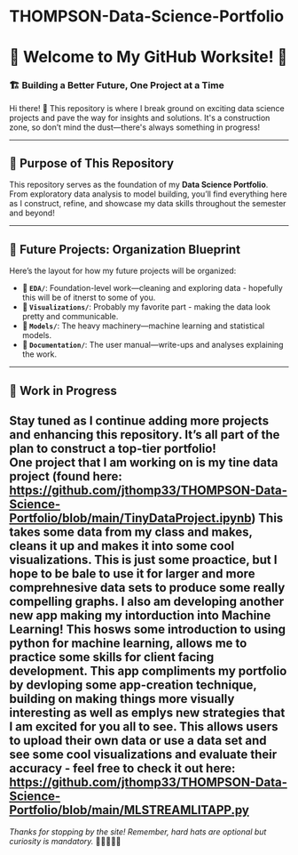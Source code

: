 # THOMPSON-Data-Science-Portfolio
# 🚧 **Welcome to My GitHub Worksite!** 🚧  
### **🏗️ Building a Better Future, One Project at a Time**  
Hi there! 👋 This repository is where I break ground on exciting data science projects and pave the way for insights and solutions. It's a construction zone, so don’t mind the dust—there's always something in progress!  

---

## 🔨 **Purpose of This Repository**  
This repository serves as the foundation of my **Data Science Portfolio**. From exploratory data analysis to model building, you’ll find everything here as I construct, refine, and showcase my data skills throughout the semester and beyond! 

---

## 🏢 **Future Projects: Organization Blueprint**  
Here’s the layout for how my future projects will be organized:  
- **📁 `EDA/`**: Foundation-level work—cleaning and exploring data - hopefully this will be of itnerst to some of you. 
- **📁 `Visualizations/`**: Probably my favorite part - making the data look pretty and communicable.  
- **📁 `Models/`**: The heavy machinery—machine learning and statistical models.  
- **📁 `Documentation/`**: The user manual—write-ups and analyses explaining the work.  

---

## 🚜 **Work in Progress**  
Stay tuned as I continue adding more projects and enhancing this repository. It’s all part of the plan to construct a top-tier portfolio!  
One project that I am working on is my tine data project (found here: https://github.com/jthomp33/THOMPSON-Data-Science-Portfolio/blob/main/TinyDataProject.ipynb) This takes some data from my class and makes, cleans it up and makes it into some cool visualizations. This is just some proactice, but I hope to be bale to use it for larger and more comprehnesive data sets to produce some really compelling graphs. 
I also am developing another new app making my intorduction into Machine Learning! This hosws some introduction to using python for machine learning, allows me to practice some skills for client facing development. This app compliments my portfolio by devloping some app-creation technique, building on making things more visually interesting as well as emplys new strategies that I am excited for you all to see. This allows users to upload their own data or use a data set and see some cool visualizations and evaluate their accuracy - feel free to check it out here: https://github.com/jthomp33/THOMPSON-Data-Science-Portfolio/blob/main/MLSTREAMLITAPP.py
---


*Thanks for stopping by the site! Remember, hard hats are optional but curiosity is mandatory.* 🦺👷‍♂️👷‍♀️
